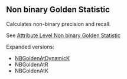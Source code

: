 ## Non binary Golden Statistic ##

Calculates non-binary precision and recall.

See [Attribute Level Non binary Golden Statistic](https://bitbucket.org/tomers77/ontobuilder-research-environment/wiki/AttributeNBGolden)

Expanded versions:
 
* [NBGoldenAtDynamicK](NBGoldenAtDynamicK)
* NBGoldenAtR
* NBGoldenAtK